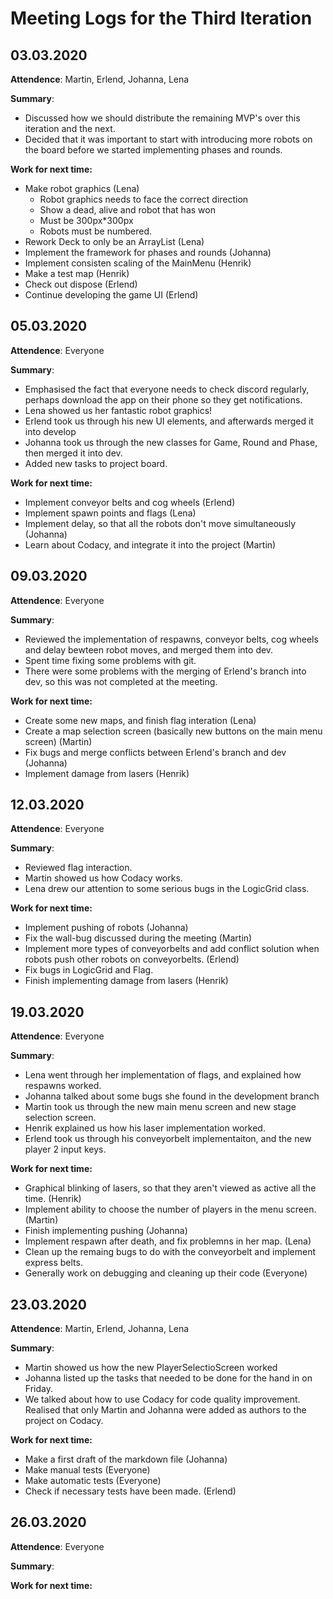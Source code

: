 # Meeting Logs for the Third Iteration

## 03.03.2020
__Attendence__: Martin, Erlend, Johanna, Lena

__Summary__: 
* Discussed how we should distribute the remaining MVP's over this iteration and the next.
* Decided that it was important to start with introducing more robots on the board before we started implementing phases and rounds.

__Work for next time:__
* Make robot graphics (Lena)
  * Robot graphics needs to face the correct direction
  * Show a dead, alive and robot that has won
  * Must be 300px*300px
  * Robots must be numbered.
* Rework Deck to only be an ArrayList<ProgramCard> (Lena)
* Implement the framework for phases and rounds (Johanna)
* Implement consisten scaling of the MainMenu (Henrik)
* Make a test map (Henrik)
* Check out dispose (Erlend)
* Continue developing the game UI (Erlend)


## 05.03.2020
__Attendence__: Everyone

__Summary__: 
* Emphasised the fact that everyone needs to check discord regularly, perhaps download the app on their phone so they get notifications.
* Lena showed us her fantastic robot graphics!
* Erlend took us through his new UI elements, and afterwards merged it into develop
* Johanna took us through the new classes for Game, Round and Phase, then merged it into dev.
* Added new tasks to project board.

__Work for next time:__
* Implement conveyor belts and cog wheels (Erlend)
* Implement spawn points and flags (Lena)
* Implement delay, so that all the robots don't move simultaneously (Johanna)
* Learn about Codacy, and integrate it into the project (Martin)


## 09.03.2020
__Attendence__: Everyone

__Summary__: 
* Reviewed the implementation of respawns, conveyor belts, cog wheels and delay bewteen robot moves, and merged them into dev.
* Spent time fixing some problems with git.
* There were some problems with the merging of Erlend's branch into dev, so this was not completed at the meeting.


__Work for next time:__
* Create some new maps, and finish flag interation (Lena)
* Create a map selection screen (basically new buttons on the main menu screen) (Martin)
* Fix bugs and merge conflicts between Erlend's branch and dev (Johanna)
* Implement damage from lasers (Henrik)


## 12.03.2020
__Attendence__: Everyone

__Summary__: 
* Reviewed flag interaction.
* Martin showed us how Codacy works.
* Lena drew our attention to some serious bugs in the LogicGrid class.

__Work for next time:__
* Implement pushing of robots (Johanna)
* Fix the wall-bug discussed during the meeting (Martin)
* Implement more types of conveyorbelts and add conflict solution when robots push other robots on conveyorbelts. (Erlend)
* Fix bugs in LogicGrid and Flag.
* Finish implementing damage from lasers (Henrik)


## 19.03.2020
__Attendence__: Everyone

__Summary__: 
* Lena went through her implementation of flags, and explained how respawns worked.
* Johanna talked about some bugs she found in the development branch
* Martin took us through the new main menu screen and new stage selection screen.
* Henrik explained us how his laser implementation worked.
* Erlend took us through his conveyorbelt implementaiton, and the new player 2 input keys.

__Work for next time:__
* Graphical blinking of lasers, so that they aren't viewed as active all the time. (Henrik)
* Implement ability to choose the number of players in the menu screen. (Martin)
* Finish implementing pushing (Johanna)
* Implement respawn after death, and fix problemns in her map. (Lena)
* Clean up the remaing bugs to do with the conveyorbelt and implement express belts.
* Generally work on debugging and cleaning up their code (Everyone)


## 23.03.2020
__Attendence__: Martin, Erlend, Johanna, Lena

__Summary__: 
* Martin showed us how the new PlayerSelectioScreen worked
* Johanna listed up the tasks that needed to be done for the hand in on Friday.
* We talked about how to use Codacy for code quality improvement. Realised that only Martin and Johanna were added as authors to the project on Codacy.

__Work for next time:__
* Make a first draft of the markdown file (Johanna)
* Make manual tests (Everyone)
* Make automatic tests (Everyone)
* Check if necessary tests have been made. (Erlend)


## 26.03.2020
__Attendence__: Everyone

__Summary__: 


__Work for next time:__

